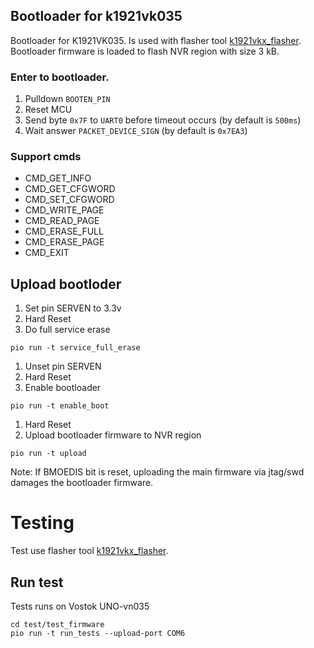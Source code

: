 ## Bootloader for k1921vk035
Bootloader for K1921VK035. Is used with flasher tool [k1921vkx_flasher](https://github.com/DCVostok/k1921vkx_flasher). Bootloader firmware is loaded to flash NVR region with size 3 kB. 

### Enter to bootloader.
1. Pulldown `BOOTEN_PIN`
2. Reset MCU
3. Send byte `0x7F` to `UART0` before timeout occurs (by default is `500ms`)
4. Wait answer `PACKET_DEVICE_SIGN` (by default is `0x7EA3`)
### Support cmds
* CMD_GET_INFO
* CMD_GET_CFGWORD
* CMD_SET_CFGWORD
* CMD_WRITE_PAGE
* CMD_READ_PAGE
* CMD_ERASE_FULL
* CMD_ERASE_PAGE
* CMD_EXIT
## Upload bootloder

1. Set pin SERVEN to 3.3v
2. Hard Reset 
3. Do full service erase
```
pio run -t service_full_erase
```
1. Unset pin SERVEN
2. Hard Reset
3. Enable bootloader
```
pio run -t enable_boot
```
1. Hard Reset
2. Upload bootloader firmware to NVR region
```
pio run -t upload
```

Note: If BMOEDIS bit is reset, uploading the main firmware via jtag/swd damages the bootloader firmware.

# Testing
Test use flasher tool [k1921vkx_flasher](https://github.com/DCVostok/k1921vkx_flasher).

## Run test 
Tests runs on Vostok UNO-vn035
 ```
 cd test/test_firmware
 pio run -t run_tests --upload-port COM6
 ```
